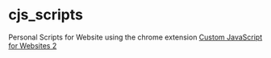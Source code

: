 # cjs_scripts
Personal Scripts for Website using the chrome extension [Custom JavaScript for Websites 2](https://chrome.google.com/webstore/detail/custom-javascript-for-web/ddbjnfjiigjmcpcpkmhogomapikjbjdk)

